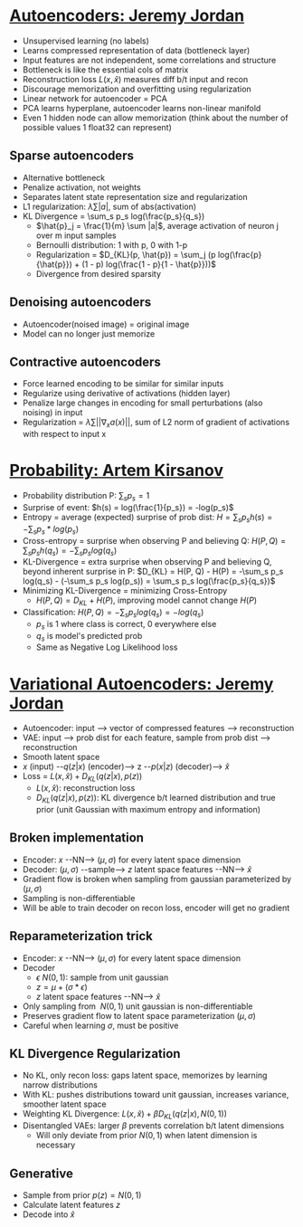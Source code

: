 # [Autoencoders: Jeremy Jordan](https://www.jeremyjordan.me/autoencoders/)
* Unsupervised learning (no labels)
* Learns compressed representation of data (bottleneck layer)
* Input features are not independent, some correlations and structure
* Bottleneck is like the essential cols of matrix
* Reconstruction loss $L(x, \hat{x})$ measures diff b/t input and recon
* Discourage memorization and overfitting using regularization
* Linear network for autoencoder = PCA
* PCA learns hyperplane, autoencoder learns non-linear manifold
* Even 1 hidden node can allow memorization (think about the number of possible values 1 float32 can represent)

## Sparse autoencoders
* Alternative bottleneck
* Penalize activation, not weights
* Separates latent state representation size and regularization
* L1 regularization: $\lambda \sum |a|$, sum of abs(activation)
* KL Divergence = \sum_s p_s log(\frac{p_s}{q_s})
    * $\hat{p}_j = \frac{1}{m} \sum |a|$, average activation of neuron j over m input samples
    * Bernoulli distribution: 1 with p, 0 with 1-p
    * Regularization = $D_{KL}(p, \hat{p}) = \sum_j (p log(\frac{p}{\hat{p}}) + (1 - p) log(\frac{1 - p}{1 - \hat{p}}))$
    * Divergence from desired sparsity

## Denoising autoencoders
* Autoencoder(noised image) = original image
* Model can no longer just memorize

## Contractive autoencoders
* Force learned encoding to be similar for similar inputs
* Regularize using derivative of activations (hidden layer)
* Penalize large changes in encoding for small perturbations (also noising) in input
* Regularization = $\lambda \sum ||\nabla_x a(x)||$, sum of L2 norm of gradient of activations with respect to input x

# [Probability: Artem Kirsanov](https://youtu.be/KHVR587oW8I?feature=shared)
* Probability distribution P: $\sum_s p_s = 1$
* Surprise of event: $h(s) = log(\frac{1}{p_s}) = -log(p_s)$
* Entropy = average (expected) surprise of prob dist: $H = \sum_s p_s h(s) = -\sum_s p_s *log(p_s)$
* Cross-entropy = surprise when observing P and believing Q: $H(P, Q) = \sum_s p_s h(q_s) = -\sum_s p_s log(q_s)$
* KL-Divergence = extra surprise when observing P and believing Q, beyond inherent surprise in P: $D_{KL} = H(P, Q) - H(P) = -\sum_s p_s log(q_s) - (-\sum_s p_s log(p_s)) = \sum_s p_s log(\frac{p_s}{q_s})$
* Minimizing KL-Divergence = minimizing Cross-Entropy
    * $H(P, Q) = D_{KL} + H(P)$, improving model cannot change $H(P)$
* Classification: $H(P, Q) = -\sum_s p_s log(q_s) = -log(q_s)$
    * $p_s$ is 1 where class is correct, 0 everywhere else
    * $q_s$ is model's predicted prob
    * Same as Negative Log Likelihood loss

# [Variational Autoencoders: Jeremy Jordan](https://www.jeremyjordan.me/variational-autoencoders/)
* Autoencoder: input --> vector of compressed features --> reconstruction
* VAE: input --> prob dist for each feature, sample from prob dist --> reconstruction
* Smooth latent space
* $x$ (input) --$q(z|x)$ (encoder)--> z --$p(x|z)$ (decoder)--> $\hat{x}$
* Loss = $L(x, \hat{x}) + D_{KL}(q(z|x), p(z))$
    * $L(x, \hat{x})$: reconstruction loss
    * $D_{KL}(q(z|x), p(z))$: KL divergence b/t learned distribution and true prior (unit Gaussian with maximum entropy and information)

## Broken implementation
* Encoder: $x$ --NN--> $(\mu, \sigma)$ for every latent space dimension 
* Decoder: $(\mu, \sigma)$ --sample--> $z$ latent space features --NN--> $\hat{x}$
* Gradient flow is broken when sampling from gaussian parameterized by $(\mu, \sigma)$
* Sampling is non-differentiable
* Will be able to train decoder on recon loss, encoder will get no gradient

## Reparameterization trick
* Encoder: $x$ --NN--> $(\mu, \sigma)$ for every latent space dimension 
* Decoder
    * $\epsilon ~N(0, 1)$: sample from unit gaussian
    * $z = \mu + (\sigma * \epsilon)$
    * $z$ latent space features --NN--> $\hat{x}$
* Only sampling from $~N(0, 1)$ unit gaussian is non-differentiable
* Preserves gradient flow to latent space parameterization $(\mu, \sigma)$
* Careful when learning $\sigma$, must be positive

## KL Divergence Regularization
* No KL, only recon loss: gaps latent space, memorizes by learning narrow distributions
* With KL: pushes distributions toward unit gaussian, increases variance, smoother latent space
* Weighting KL Divergence: $L(x, \hat{x}) + \beta D_{KL}(q(z|x), N(0, 1))$
* Disentangled VAEs: larger $\beta$ prevents correlation b/t latent dimensions
    * Will only deviate from prior $N(0, 1)$ when latent dimension is necessary

## Generative
* Sample from prior $p(z) = N(0, 1)$
* Calculate latent features $z$
* Decode into $\hat{x}$
